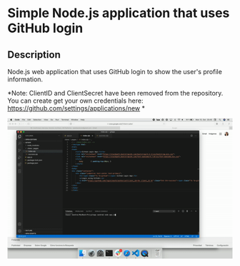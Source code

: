 # Simple Node.js application that uses GitHub login

## Description

Node.js web application that uses GitHub login to show the user's profile information. 

*Note: ClientID and ClientSecret have been removed from the repository. You can create get your own credentials here: https://github.com/settings/applications/new *


![](gitlogin.gif)
